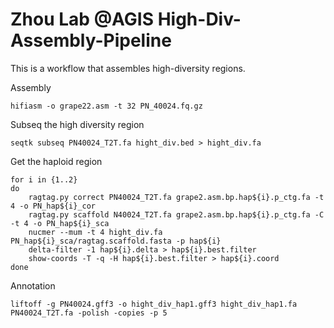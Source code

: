 # Zhou Lab @AGIS High-Div-Assembly-Pipeline
This is a workflow that assembles high-diversity regions.

Assembly 

    hifiasm -o grape22.asm -t 32 PN_40024.fq.gz

Subseq the high diversity region

    seqtk subseq PN40024_T2T.fa hight_div.bed > hight_div.fa

Get the haploid region

    for i in {1..2}
    do
        ragtag.py correct PN40024_T2T.fa grape2.asm.bp.hap${i}.p_ctg.fa -t 4 -o PN_hap${i}_cor
        ragtag.py scaffold N40024_T2T.fa grape2.asm.bp.hap${i}.p_ctg.fa -C -t 4 -o PN_hap${i}_sca
        nucmer --mum -t 4 hight_div.fa PN_hap${i}_sca/ragtag.scaffold.fasta -p hap${i}
        delta-filter -1 hap${i}.delta > hap${i}.best.filter
        show-coords -T -q -H hap${i}.best.filter > hap${i}.coord
    done

Annotation

    liftoff -g PN40024.gff3 -o hight_div_hap1.gff3 hight_div_hap1.fa PN40024_T2T.fa -polish -copies -p 5

